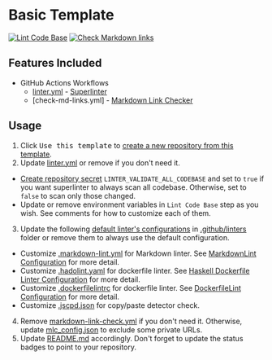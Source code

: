 # Basic Template

[![Lint Code Base](https://github.com/pacroy/template-basic/actions/workflows/linter.yml/badge.svg)](https://github.com/pacroy/template-basic/actions/workflows/linter.yml) [![Check Markdown links](https://github.com/pacroy/template-basic/actions/workflows/check-md-links.yml/badge.svg)](https://github.com/pacroy/template-basic/actions/workflows/check-md-links.yml)

## Features Included

- GitHub Actions Workflows
  - [linter.yml] - [Superlinter]
  - [check-md-links.yml] - [Markdown Link Checker]

## Usage

1. Click <kbd>Use this template</kbd> to [create a new repository from this template].
2. Update [linter.yml] or remove if you don't need it.

- [Create repository secret] `LINTER_VALIDATE_ALL_CODEBASE` and set to `true` if you want superlinter to always scan all codebase. Otherwise, set to `false` to scan only those changed.
- Update or remove environment variables in `Lint Code Base` step as you wish. See comments for how to customize each of them.

3. Update the following [default linter's configurations] in [.github/linters] folder or remove them to always use the default configuration.

- Customize [.markdown-lint.yml] for Markdown linter. See [MarkdownLint Configuration] for more detail.
- Customize [.hadolint.yaml] for dockerfile linter. See [Haskell Dockerfile Linter Configuration] for more detail.
- Customize [.dockerfilelintrc] for dockerfile linter. See [DockerfileLint Configuration] for more detail.
- Customize [.jscpd.json] for copy/paste detector check.

4. Remove [markdown-link-check.yml] if you don't need it. Otherwise, update [mlc_config.json] to exclude some private URLs.
5. Update [README.md] accordingly. Don't forget to update the status badges to point to your repository.

[Superlinter]: <https://github.com/github/super-linter>
[linter.yml]: <.github/workflows/linter.yml>
[create a new repository from this template]: <https://docs.github.com/en/github/creating-cloning-and-archiving-repositories/creating-a-repository-on-github/creating-a-repository-from-a-template>
[Create repository secret]: <https://docs.github.com/en/actions/reference/encrypted-secrets#creating-encrypted-secrets-for-a-repository>
[.markdown-lint.yml]: <.github/linters/.markdown-lint.yml>
[.hadolint.yaml]: <.github/linters/.hadolint.yaml>
[MarkdownLint Configuration]: <https://github.com/igorshubovych/markdownlint-cli#configuration>
[.jscpd.json]: <.github/linters/.jscpd.json>
[.github/linters]: <.github/linters>
[.dockerfilelintrc]: <.github/linters/.dockerfilelintrc>
[DockerfileLint Configuration]: <https://github.com/replicatedhq/dockerfilelint#configuring>
[Haskell Dockerfile Linter Configuration]: <https://github.com/hadolint/hadolint#configure>
[default linter's configurations]: <https://github.com/github/super-linter/tree/master/TEMPLATES>
[Markdown Link Checker]: <https://github.com/tcort/markdown-link-check#config-file-format>
[markdown-link-check.yml]: <.github/workflows/markdown-link-check.yml>
[mlc_config.json]: <.github/markdown-link-check/mlc_config.json>
[README.md]: <README.md>